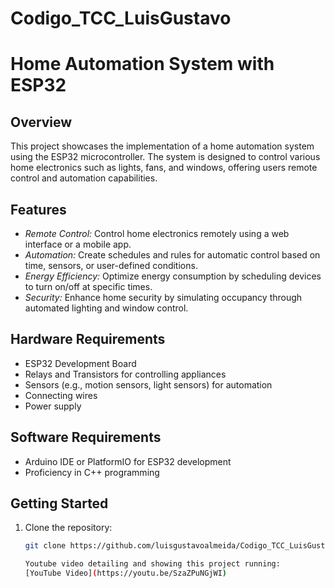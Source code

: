 # Codigo_TCC_LuisGustavo

# Home Automation System with ESP32

## Overview

This project showcases the implementation of a home automation system using the ESP32 microcontroller. The system is designed to control various home electronics such as lights, fans, and windows, offering users remote control and automation capabilities.

## Features

- *Remote Control:* Control home electronics remotely using a web interface or a mobile app.
- *Automation:* Create schedules and rules for automatic control based on time, sensors, or user-defined conditions.
- *Energy Efficiency:* Optimize energy consumption by scheduling devices to turn on/off at specific times.
- *Security:* Enhance home security by simulating occupancy through automated lighting and window control.

## Hardware Requirements

- ESP32 Development Board
- Relays and Transistors for controlling appliances
- Sensors (e.g., motion sensors, light sensors) for automation
- Connecting wires
- Power supply

## Software Requirements

- Arduino IDE or PlatformIO for ESP32 development
- Proficiency in C++ programming

## Getting Started

1. Clone the repository:

   ```bash
   git clone https://github.com/luisgustavoalmeida/Codigo_TCC_LuisGustavo.git
   
   Youtube video detailing and showing this project running:
   [YouTube Video](https://youtu.be/SzaZPuNGjWI)
